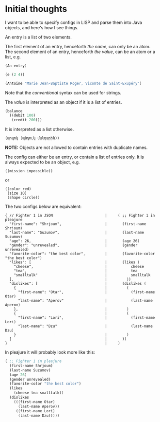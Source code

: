 # Initial thoughts

I want to be able to specify configs in LISP and parse them into Java objects, and here's how I see things.

An entry is a list of two elements.

The first element of an entry, henceforth *the name*,  can only be an atom.
The second element of an entry, henceforth *the value*, can be an atom or a list, e.g.


```scheme
(An entry)

(e (2 4))

(Antoine "Marie Jean-Baptiste Roger, Vicomte de Saint-Exupéry")
```

Note that the *conventional* syntax can be used for strings.

The *value* is interpreted as an object if it is a list of entries.

```scheme
(balance
  ((debit 100)
   (credit 200)))
```

It is interpreted as a list otherwise.

```scheme
(պոպոկ (պնդուկ մանդարին))
```

**NOTE:** Objects are not allowed to contain entries with duplicate names.

The config can either be an entry, or contain a list of entries only. It is always expected to be an object, e.g.

    ((mission impossible))
or

    ((color red)
     (size 10)
     (shape circle))

The two configs below are equivalent:

```
{ // Fighter 1 in JSON                        |     ( ;; Fighter 1 in pleajure
  "first-name": "Shrjoum",                    |       (first-name Shrjoum)
  "last-name": "Suzumov",                     |       (last-name Suzumov)
  "age": 26,                                  |       (age 26)
  "gender": "unrevealed",                     |       (gender unrevealed)
  "favorite-color": "the best color",         |       (favorite-color "the best color")
  "likes": [                                  |       (likes (
    "cheese",                                 |           cheese
    "tea",                                    |           tea
    "smalltalk"                               |           smalltalk
  ],                                          |         ))
  "dislikes": [                               |       (dislikes (
    {                                         |         (
      "first-name": "Otar",                   |           (first-name Otar)
      "last-name": "Aperov"                   |           (last-name Aperov)
    },                                        |         )
    {                                         |         (
      "first-name": "Lori",                   |           (first-name Lori)
      "last-name": "Dzu"                      |           (last-name Dzu)
    }                                         |         )
  ]                                           |       ))
}                                             |     )
```

In pleajure it will probably look more like this:

```scheme
( ;; Fighter 1 in pleajure
  (first-name Shrjoum)
  (last-name Suzumov)
  (age 26)
  (gender unrevealed)
  (favorite-color "the best color")
  (likes
    (cheese tea smalltalk))
  (dislikes
    (((first-name Otar)
      (last-name Aperov))
     ((first-name Lori)
      (last-name Dzu)))))
```
